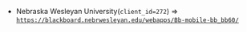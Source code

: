  - Nebraska Wesleyan University(`client_id=272`) => [`https://blackboard.nebrwesleyan.edu/webapps/Bb-mobile-bb_bb60/`](https://blackboard.nebrwesleyan.edu/webapps/Bb-mobile-bb_bb60/)
